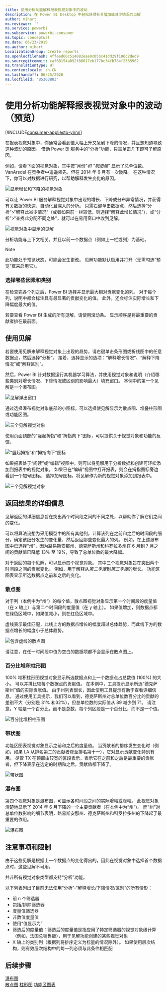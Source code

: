 ```yaml
---
title: 使用分析功能解释报表视觉对象中的波动
description: 在 Power BI Desktop 中轻松获得有关增加或减少情况的见解
author: mihart
ms.reviewer: ''
ms.service: powerbi
ms.subservice: powerbi-consumer
ms.topic: conceptual
ms.date: 06/23/2019
ms.author: mihart
LocalizationGroup: Create reports
ms.openlocfilehash: 4ffeed66c514882eae0c05bc41dd29f186c2ded9
ms.sourcegitcommit: caf60154a092f88617eb177bc34fb784f2365962
ms.translationtype: HT
ms.contentlocale: zh-CN
ms.lasthandoff: 06/25/2020
ms.locfileid: "85363803"
---
```

# <a name="use-the-analyze-feature-to-explain-fluctuations-in-report-visuals-preview"></a>使用分析功能解释报表视觉对象中的波动（预览）

[!INCLUDE[consumer-appliesto-ynnn](../includes/consumer-appliesto-ynnn.md)]

在报表视觉对象中，你通常会看到值大幅上升又急剧下降的情况，并且想知道导致这种波动的原因。 借助 Power BI 服务中的“分析”功能，只需单击几下即可了解原因。

例如，请看下面的视觉对象，其中按“月份”*和 *“制造商”** 显示了总单位数。 VanArsdel 在竞争者中遥遥领先，但在 2014 年 6 月有一次陡降。 在这种情况下，你可以对数据进行研究，以帮助解释发生变化的原因。 

![显示增长和下降的视觉对象](media/end-user-analyze-visuals/power-bi-line-chart.png)

可以让 Power BI 服务解释视觉对象中出现的增长、下降或分布异常情况，并获得有关数据的快速、自动化且深入的分析。 只需右键单击数据点，然后选择“分析”>“解释此减少情况”（或者如果前一栏较低，则选择“解释此增长情况”），或“分析”>“查找此分配不同之处”，就可以在易用窗口中收到见解。

![视觉对象中显示的见解](media/end-user-analyze-visuals/power-bi-decrease.png)

分析功能与上下文相关，并且以前一个数据点（例如上一栏或列）为基础。

> [!NOTE]
> 此功能处于预览状态，可能会发生更改。 见解功能默认启用并打开（无需勾选“预览”框来启用它）。

### <a name="which-factors-and-categories-are-chosen"></a>选择哪些因素和类别

在检查完各个列之后，Power BI 选择并显示最大相对贡献变化的列。 对于每个列，说明中都会标注具有最显著的贡献变化的值。 此外，还会标注实际增长和下降幅度最大的值。

若要查看 Power BI 生成的所有见解，请使用滚动条。 显示顺序是将最重要的贡献者排在最前面。 

## <a name="using-insights"></a>使用见解
若要使用见解来解释视觉对象上出现的趋势，请右键单击条形图或折线图中的任意数据点，然后选择“分析”。 接着，选择显示的选项：“解释增长情况”、“解释下降情况”或“解释区别”。

然后，Power BI 针对数据运行其机器学习算法，并使用视觉对象和说明（介绍哪些类别对增长情况、下降情况或区别的影响最大）填充窗口。  本例中的第一个见解是一个瀑布图。

![见解弹出窗口](media/end-user-analyze-visuals/power-bi-insight.png)

通过选择瀑布视觉对象底部的小图标，可以选择使见解显示为散点图、堆叠柱形图或功能区图。

![三个见解视觉对象](media/end-user-analyze-visuals/power-bi-options.png)

使用页面顶部的“竖起拇指”和“拇指向下”图标，可以提供关于视觉对象和功能的反馈。  

![“竖起拇指”和“拇指向下”图标](media/end-user-analyze-visuals/power-bi-thumbs.png)


如果报表处于“阅读”或“编辑”视图中，则可以将见解用于分析数据和创建可轻松添加到报表中的视觉对象。 如果已在“编辑”视图中打开报表，则会在拇指图标旁边看到一个加号图标。 选择加号图标，将见解作为新的视觉对象添加到报表中。 

![三个见解视觉对象](media/end-user-analyze-visuals/power-bi-add-visual.png)

## <a name="details-of-the-results-returned"></a>返回结果的详细信息

见解返回的详细信息旨在突出两个时间段之间的不同之处，以帮助你了解它们之间的变化。  

可以将算法设想为采用模型中的所有其他列，计算该列在之前和之后的时间段的细分，确定该细分发生的变化量，然后返回那些变化最大的列。 例如，在上述瀑布图中已选择“州”，因为路易斯安那州、德克萨斯州和科罗拉多州在 6 月到 7 月之间的贡献值已降低 13% 至 19%，导致了总单位数的最大降幅。  

对于返回的每个见解，可以显示四个视觉对象。 其中三个视觉对象旨在突出两个时间段之间的贡献变化。 例如，用于解释从*第二季度*到*第三季度*的增长。 功能区图表显示所选数据点之前和之后的变化。

### <a name="the-scatter-plot"></a>散点图

对于列（本例中为“州”）的每个值，散点图视觉对象显示第一个时间段的度量值（在 x 轴上）与第二个时间段的度量值（在 y 轴上）。 如果值增加，则数据点都在绿色区域中，如果值减小，则在红色区域中。 

虚线表示最佳匹配，此线上方的数据点增长的幅度超过总体趋势，而此线下方的数据点增长的幅度小于总体趋势。  

![包含虚线的散点图](media/end-user-analyze-visuals/power-bi-scatter.png)

请注意，在任一时间段中值为空白的数据项都不会显示在散点图上。

### <a name="the-100-stacked-column-chart"></a>百分比堆积柱形图

100% 堆积柱形图视觉对象显示所选数据点和上一个数据点占总数值 (100%) 的大小。 可以并排比较每个数据点的贡献值。 在本例中，工具提示显示所选“德克萨斯州”值的实际贡献值。 由于州列表很长，因此使用工具提示有助于查看详细信息。 通过使用工具提示，我们可以看到，德克萨斯州对总单位数百分比的贡献的差别不大（分别是 31% 和32%），但总单位数的实际值从 89 减少到 71。 请注意，Y 轴是一个百分比，而不是总数，每个列区段是一个百分比，而不是一个值。 

![百分比堆积柱形图](media/end-user-analyze-visuals/power-bi-stacked.png)

### <a name="the-ribbon-chart"></a>带状图

功能区图表视觉对象显示之前和之后的度量值。 当贡献者的排序发生变化时（例如，如果 LA 从排名第二的贡献者降至排名第十一），它对显示贡献变化特别有用。  尽管 TX 在顶部由较宽的区段表示，表示它在之前和之后是最重要的贡献者，但下降表示在选定的时期和之后，贡献值都下降了。

![带状图](media/end-user-analyze-visuals/power-bi-ribbon-tooltip.png)

### <a name="the-waterfall-chart"></a>瀑布图

第四个视觉对象是瀑布图，可显示各时间段之间的实际增幅或降幅。 此视觉对象清楚地显示了 2014 年 6 月下降的一个主要贡献者（在本例中为“州”）。 而“州”对总单位数影响的细节表明，路易斯安那州、德克萨斯州和科罗拉多州的下降起了最重要的作用。      

![瀑布图](media/end-user-analyze-visuals/power-bi-insight.png)


 



## <a name="considerations-and-limitations"></a>注意事项和限制
由于这些见解是根据上一个数据点的变化得出的，因此在视觉对象中选择首个数据点时，这些见解不可用。 

并非所有视觉对象类型都支持“分析”功能。 

以下列表列出了目前无法使用“分析”-“解释增长/下降情况/区别”的所有情形：

* 前 n 个筛选器
* 包括/排除筛选器
* 度量值筛选器
* 非数值度量值
* 使用“值显示为”
* 筛选后的度量值：筛选后的度量值是指应用了特定筛选器的视觉对象级计算（例如，法国总销售额），用于见解功能创建的某些视觉对象
* X 轴上的类别列（根据列将排序定义为标量的情况除外）。 如果使用层次结构，则有效层次结构中的每一列必须与此条件相匹配


## <a name="next-steps"></a>后续步骤
[瀑布图](../visuals/power-bi-visualization-waterfall-charts.md)    
[散点图](../visuals/power-bi-visualization-scatter.md)
[柱形图](../visuals/power-bi-report-visualizations.md)
[功能区图表](../visuals/desktop-ribbon-charts.md)
